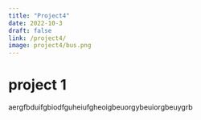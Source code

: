 ```yaml
---
title: "Project4"
date: 2022-10-3
draft: false
link: /project4/
image: project4/bus.png
---
```


# project 1

aergfbduifgbiodfguheiufgheoigbeuorgybeuiorgbeuygrb